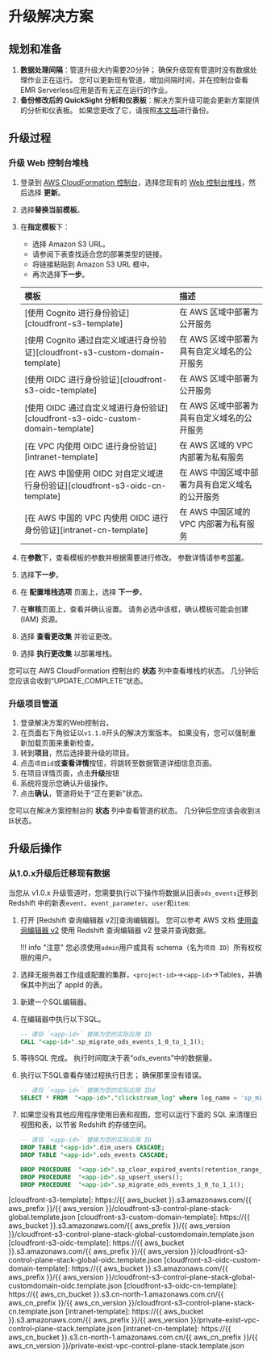 # 升级解决方案

## 规划和准备

1. **数据处理间隔**：管道升级大约需要20分钟； 确保升级现有管道时没有数据处理作业正在运行。 您可以更新现有管道，增加间隔时间，并在控制台查看EMR Serverless应用是否有无正在运行的作业。
2. **备份修改后的 QuickSight 分析和仪表板**：解决方案升级可能会更新方案提供的分析和仪表板。 如果您更改了它，请按照[本文档][quicksight-assets-export]进行备份。

## 升级过程

### 升级 Web 控制台堆栈

1. 登录到 [AWS CloudFormation 控制台][cloudformation]，选择您现有的 [Web 控制台堆栈][console-stack]，然后选择 **更新**。
2. 选择**替换当前模板**。
3. 在**指定模板**下：
     - 选择 Amazon S3 URL。
     - 请参阅下表查找适合您的部署类型的链接。
     - 将链接粘贴到 Amazon S3 URL 框中。
     - 再次选择**下一步**。

    | 模板      | 描述                          |
    | :---------- | :----------------------------------- |
    | [使用 Cognito 进行身份验证][cloudfront-s3-template]     | 在 AWS 区域中部署为公开服务  |
    | [使用 Cognito 通过自定义域进行身份验证][cloudfront-s3-custom-domain-template]     | 在 AWS 区域中部署为具有自定义域名的公开服务  |
    | [使用 OIDC 进行身份验证][cloudfront-s3-oidc-template]   | 在 AWS 区域中部署为公开服务 |
    | [使用 OIDC 通过自定义域进行身份验证][cloudfront-s3-oidc-custom-domain-template]    | 在 AWS 区域中部署为具有自定义域名的公开服务  |
    | [在 VPC 内使用 OIDC 进行身份验证][intranet-template]   | 在 AWS 区域的 VPC 内部署为私有服务  |
    | [在 AWS 中国使用 OIDC 对自定义域进行身份验证][cloudfront-s3-oidc-cn-template]    | 在 AWS 中国区域中部署为具有自定义域名的公开服务 |
    | [在 AWS 中国的 VPC 内使用 OIDC 进行身份验证][intranet-cn-template]   | 在 AWS 中国区域的 VPC 内部署为私有服务  |

4. 在**参数**下，查看模板的参数并根据需要进行修改。 参数详情请参考[部署][console-stack]。
5. 选择**下一步**。
6. 在 **配置堆栈选项** 页面上，选择 **下一步**。
7. 在**审核**页面上，查看并确认设置。 请务必选中该框，确认模板可能会创建 (IAM) 资源。
8. 选择 **查看更改集** 并验证更改。
9. 选择 **执行更改集** 以部署堆栈。

您可以在 AWS CloudFormation 控制台的 **状态** 列中查看堆栈的状态。 几分钟后您应该会收到“UPDATE_COMPLETE”状态。

### 升级项目管道

1. 登录解决方案的Web控制台。
2. 在页面右下角验证以`v1.1.0`开头的解决方案版本。 如果没有，您可以强制重新加载页面来重新检查。
3. 转到**项目**，然后选择要升级的项目。
4. 点击`项目id`或**查看详情**按钮，将跳转至数据管道详细信息页面。
5. 在项目详情页面，点击**升级**按钮
6. 系统将提示您确认升级操作。
7. 点击**确认**，管道将处于“正在更新”状态。

您可以在解决方案控制台的 **状态** 列中查看管道的状态。 几分钟后您应该会收到`活跃`状态。

## 升级后操作

### 从1.0.x升级后迁移现有数据

当您从 v1.0.x 升级管道时，您需要执行以下操作将数据从旧表`ods_events`迁移到 Redshift 中的新表`event`、`event_parameter`、`user`和`item`:

1. 打开 [Redshift 查询编辑器 v2][查询编辑器]。 您可以参考 AWS 文档 [使用查询编辑器 v2][working-with-query-editor] 使用 Redshift 查询编辑器 v2 登录并查询数据。

    !!! info "注意"
        您必须使用`admin`用户或具有 schema（名为`项目 ID`）所有权权限的用户。

2. 选择无服务器工作组或配置的集群，`<project-id>`->`<app-id>`->Tables，并确保其中列出了 appId 的表。

3. 新建一个SQL编辑器。

4. 在编辑器中执行以下SQL。

     ```sql
     -- 请将 `<app-id>` 替换为您的实际应用 ID
     CALL "<app-id>".sp_migrate_ods_events_1_0_to_1_1();
     ```

5. 等待SQL 完成。 执行时间取决于表“ods_events”中的数据量。

6. 执行以下SQL查看存储过程执行日志； 确保那里没有错误。

    ```sql 
    -- 请将 `<app-id>` 替换为您的实际应用 IDd
    SELECT * FROM  "<app-id>"."clickstream_log" where log_name = 'sp_migrate_ods_events' order by log_date desc;
    ```     

7. 如果您没有其他应用程序使用旧表和视图，您可以运行下面的 SQL 来清理旧视图和表，以节省 Redshift 的存储空间。

    ```sql
    -- 请将 `<app-id>` 替换为您的实际应用 ID
    DROP TABLE "<app-id>".dim_users CASCADE;
    DROP TABLE "<app-id>".ods_events CASCADE;

    DROP PROCEDURE  "<app-id>".sp_clear_expired_events(retention_range_days integer);
    DROP PROCEDURE  "<app-id>".sp_upsert_users();
    DROP PROCEDURE  "<app-id>".sp_migrate_ods_events_1_0_to_1_1();
    ```

[quicksight-assets-export]: https://docs.aws.amazon.com/quicksight/latest/developerguide/assetbundle-export.html
[cloudformation]: https://console.aws.amazon.com/cloudfromation/
[console-stack]: ./deployment/index.md
[query-editor]: https://aws.amazon.com/redshift/query-editor-v2/
[working-with-query-editor]: https://docs.aws.amazon.com/redshift/latest/mgmt/query-editor-v2-using.html
[cloudfront-s3-template]: https://{{ aws_bucket }}.s3.amazonaws.com/{{ aws_prefix }}/{{ aws_version }}/cloudfront-s3-control-plane-stack-global.template.json
[cloudfront-s3-custom-domain-template]: https://{{ aws_bucket }}.s3.amazonaws.com/{{ aws_prefix }}/{{ aws_version }}/cloudfront-s3-control-plane-stack-global-customdomain.template.json
[cloudfront-s3-oidc-template]: https://{{ aws_bucket }}.s3.amazonaws.com/{{ aws_prefix }}/{{ aws_version }}/cloudfront-s3-control-plane-stack-global-oidc.template.json
[cloudfront-s3-oidc-custom-domain-template]: https://{{ aws_bucket }}.s3.amazonaws.com/{{ aws_prefix }}/{{ aws_version }}/cloudfront-s3-control-plane-stack-global-customdomain-oidc.template.json
[cloudfront-s3-oidc-cn-template]: https://{{ aws_cn_bucket }}.s3.cn-north-1.amazonaws.com.cn/{{ aws_cn_prefix }}/{{ aws_cn_version }}/cloudfront-s3-control-plane-stack-cn.template.json
[intranet-template]: https://{{ aws_bucket }}.s3.amazonaws.com/{{ aws_prefix }}/{{ aws_version }}/private-exist-vpc-control-plane-stack.template.json
[intranet-cn-template]: https://{{ aws_cn_bucket }}.s3.cn-north-1.amazonaws.com.cn/{{ aws_cn_prefix }}/{{ aws_cn_version }}/private-exist-vpc-control-plane-stack.template.json
